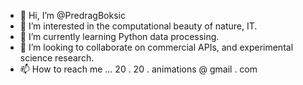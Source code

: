 - 👋 Hi, I’m @PredragBoksic
- 👀 I’m interested in the computational beauty of nature, IT.
- 🌱 I’m currently learning Python data processing.
- 💞️ I’m looking to collaborate on commercial APIs, and experimental science research.
- 📫 How to reach me ... 20 . 20 . animations @ gmail . com

<!---
PredragBoksic/PredragBoksic is a ✨ special ✨ repository because its `README.md` (this file) appears on your GitHub profile.
You can click the Preview link to take a look at your changes.
--->
